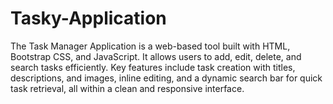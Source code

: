 # Tasky-Application
The Task Manager Application is a web-based tool built with HTML, Bootstrap CSS, and JavaScript. It allows users to add, edit, delete, and search tasks efficiently. Key features include task creation with titles, descriptions, and images, inline editing, and a dynamic search bar for quick task retrieval, all within a clean and responsive interface.
